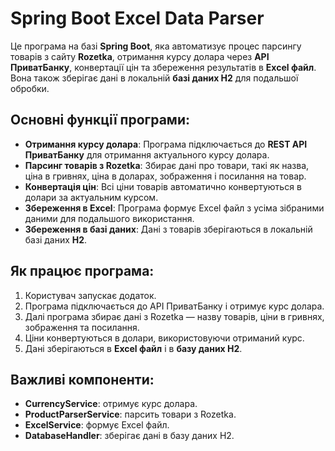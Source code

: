 # Spring Boot Excel Data Parser

Це програма на базі **Spring Boot**, яка автоматизує процес парсингу товарів з сайту **Rozetka**, отримання курсу долара через **API ПриватБанку**, конвертації цін та збереження результатів в **Excel файл**. Вона також зберігає дані в локальній **базі даних H2** для подальшої обробки.

## Основні функції програми:

- **Отримання курсу долара**: Програма підключається до **REST API ПриватБанку** для отримання актуального курсу долара.
- **Парсинг товарів з Rozetka**: Збирає дані про товари, такі як назва, ціна в гривнях, ціна в доларах, зображення і посилання на товар.
- **Конвертація цін**: Всі ціни товарів автоматично конвертуються в долари за актуальним курсом.
- **Збереження в Excel**: Програма формує Excel файл з усіма зібраними даними для подальшого використання.
- **Збереження в базі даних**: Дані з товарів зберігаються в локальній базі даних **H2**.

## Як працює програма:

1. Користувач запускає додаток.
2. Програма підключається до API ПриватБанку і отримує курс долара.
3. Далі програма збирає дані з Rozetka — назву товарів, ціни в гривнях, зображення та посилання.
4. Ціни конвертуються в долари, використовуючи отриманий курс.
5. Дані зберігаються в **Excel файл** і в **базу даних H2**.


## Важливі компоненти:

- **CurrencyService**: отримує курс долара.
- **ProductParserService**: парсить товари з Rozetka.
- **ExcelService**: формує Excel файл.
- **DatabaseHandler**: зберігає дані в базу даних H2.

